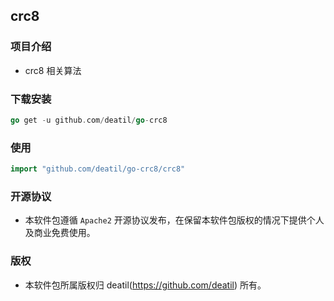 ## crc8


### 项目介绍

*  crc8 相关算法


### 下载安装

~~~go
go get -u github.com/deatil/go-crc8
~~~


### 使用

~~~go
import "github.com/deatil/go-crc8/crc8"
~~~


### 开源协议

*  本软件包遵循 `Apache2` 开源协议发布，在保留本软件包版权的情况下提供个人及商业免费使用。


### 版权

*  本软件包所属版权归 deatil(https://github.com/deatil) 所有。
